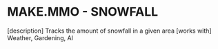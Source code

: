 # MAKE.MMO - SNOWFALL

[description]
Tracks the amount of snowfall in a given area
[works with]
Weather, Gardening, AI
